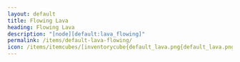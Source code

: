 ```yaml
---
layout: default
title: Flowing Lava
heading: Flowing Lava
description: "[node][default:lava_flowing]"
permalink: /items/default-lava-flowing/
icon: /items/itemcubes/[inventorycube{default_lava.png{default_lava.png{default_lava.png.png
---
```

